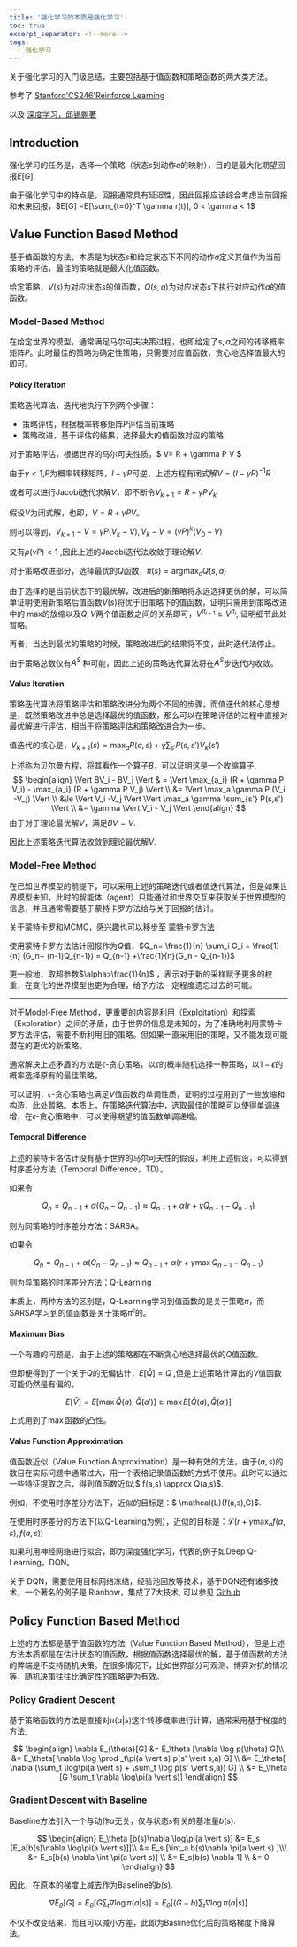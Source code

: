 ```yaml
---
title: '强化学习的本质是强化学习'
toc: true
excerpt_separator: <!--more-->
tags:
  - 强化学习
---
```


关于强化学习的入门级总结，主要包括基于值函数和策略函数的两大类方法。
<!--more-->

参考了 [Stanford'CS246'Reinforce Learning](https://www.bilibili.com/video/BV1Cc411h7QQ?spm_id_from=333.999.0.0) 

以及  [深度学习，邱锡鹏著](https://nndl.github.io/)



## Introduction

强化学习的任务是，选择一个策略（状态$s$到动作$a$的映射），目的是最大化期望回报$E[G]$.

由于强化学习中的特点是，回报通常具有延迟性，因此回报应该综合考虑当前回报和未来回报，$E[G] =E[\sum_{t=0}^T \gamma r(t)], 0 < \gamma < 1$



## Value Function Based Method

基于值函数的方法，本质是为状态$s$和给定状态下不同的动作$a$定义其值作为当前策略的评估，最佳的策略就是最大化值函数。

给定策略，$V(s)$为对应状态$s$的值函数，$Q(s,a)$为对应状态$s$下执行对应动作$a$的值函数。

### Model-Based Method

在给定世界的模型，通常满足马尔可夫决策过程，也即给定了$s,a$之间的转移概率矩阵$P$。此时最佳的策略为确定性策略，只需要对应值函数，贪心地选择值最大的即可。

#### Policy Iteration

策略迭代算法，迭代地执行下列两个步骤：

* 策略评估，根据概率转移矩阵$P$评估当前策略
* 策略改进，基于评估的结果，选择最大的值函数对应的策略



对于策略评估，根据世界的马尔可夫性质，$ V= R + \gamma P V $

由于$\gamma<1$,$P$为概率转移矩阵，$I- \gamma P$可逆，上述方程有闭式解$V = (I - \gamma P)^{-1} R$ 

或者可以进行Jacobi迭代求解$V$，即不断令$V_{k+1}  = R + \gamma P V_k$

假设$V$为闭式解，也即，$V = R+ \gamma P V$。

则可以得到，$V_{k+1} - V = \gamma P(V_k - V),V_k-V = (\gamma P)^k(V_0 - V)$

又有$\rho(\gamma P) <1$ ,因此上述的Jacobi迭代法收敛于理论解$V$.



对于策略改进部分，选择最优的$Q$函数，$\pi(s) = \text{argmax}_a  Q(s,a)$

由于选择的是当前状态下的最优解，改进后的新策略将永远选择更优的解，可以简单证明使用新策略后值函数$V(s)$将优于旧策略下的值函数，证明只需用到策略改进中的$\text{ max}$的放缩以及$Q,V$两个值函数之间的关系即可，$V^{\pi_{i+1}} \ge V^{\pi_i}$, 证明细节此处暂略。

再者，当达到最优的策略的时候，策略改进后的结果将不变，此时迭代法停止。

由于策略总数仅有$A^S$ 种可能，因此上述的策略迭代算法将在$A^S$步迭代内收敛。



#### Value Iteration

策略迭代算法将策略评估和策略改进分为两个不同的步骤，而值迭代的核心思想是，既然策略改进中总是选择最优的值函数，那么可以在策略评估的过程中直接对最优解进行评估，相当于将策略评估和策略改进合为一步。

值迭代的核心是，$V_{k+1}(s) = \max_a R(a,s) + \gamma \sum_{s'} P(s,s') V_k(s')$

上述称为贝尔曼方程，将其看作一个算子$B$，可以证明这是一个收缩算子.
$$
\begin{align}
\Vert BV_i - BV_j \Vert & = \Vert \max_{a_i} (R + \gamma P V_i) - \max_{a_i} (R + \gamma P V_j) \Vert \\
&= \Vert \max_a \gamma P (V_i -V_j) \Vert  \\
&\le \Vert V_i -V_j \Vert  \Vert \max_a \gamma  \sum_{s'} P(s,s') \Vert \\
&= \gamma \Vert V_i - V_j \Vert
\end{align}
$$
由于对于理论最优解$V$，满足$BV=V$. 

因此上述策略迭代算法收敛到理论最优解$V$.



### Model-Free Method

在已知世界模型的前提下，可以采用上述的策略迭代或者值迭代算法，但是如果世界模型未知，此时的智能体（agent）只能通过和世界交互来获取关于世界模型的信息，并且通常需要基于蒙特卡罗方法给与关于回报的估计。

关于蒙特卡罗和MCMC，感兴趣也可以移步至 [蒙特卡罗方法](https://truenobility303.github.io/MCMC/)

使用蒙特卡罗方法估计回报作为$Q$值，$Q_n= \frac{1}{n} \sum_i G_i = \frac{1}{n} (G_n+ (n-1)Q_{n-1}) = Q_{n-1} +\frac{1}{n}(G_n - Q_{n-1})$

更一般地，取超参数$\alpha>\frac{1}{n}$ ，表示对于新的采样赋予更多的权重，在变化的世界模型也更为合理，给予方法一定程度遗忘过去的可能。

---

对于Model-Free Method，更重要的内容是利用（Exploitation）和探索（Exploration）之间的矛盾，由于世界的信息是未知的，为了准确地利用蒙特卡罗方法评估，需要不断利用旧的策略。但如果一直采用旧的策略，又不能发现可能潜在的更优的新策略。

通常解决上述矛盾的方法是$\epsilon$-贪心策略，以$\epsilon$的概率随机选择一种策略，以$1-\epsilon$的概率选择原有的最佳策略。

可以证明，$\epsilon$-贪心策略也满足$V$值函数的单调性质，证明的过程用到了一些放缩和构造，此处暂略。本质上，在策略迭代算法中，选取最佳的策略可以使得单调递增，在$\epsilon$-贪心策略中，可以使得期望的值函数单调递增。

#### Temporal Difference

上述的蒙特卡洛估计没有基于世界的马尔可夫性的假设，利用上述假设，可以得到时序差分方法（Temporal Difference，TD）。

如果令

$$
Q_n= Q_{n-1} +\alpha (G_n - Q_{n-1}) \approx Q_{n-1} +\alpha (r +\gamma Q_{n-1} - Q_{n-1}) 
$$

则为同策略的时序差分方法：SARSA。

如果令

$$ 
Q_n= Q_{n-1} +\alpha (G_n - Q_{n-1}) \approx Q_{n-1} +\alpha (r +\gamma \max Q_{n-1} - Q_{n-1})
$$

则为异策略的时序差分方法：Q-Learning

本质上，两种方法的区别是，Q-Learning学习到值函数的是关于策略$\pi$，而SARSA学习到的值函数是关于策略$\pi^{\epsilon}$的。

#### Maximum Bias

一个有趣的问题是，由于上述的策略都在不断贪心地选择最优的$Q$值函数。

但即便得到了一个关于$Q$的无偏估计，$E[\hat Q] = Q$ ,但是上述策略计算出的$V$值函数可能仍然是有偏的。

$$
E[\hat V] = E[\max \hat Q(a),\hat Q(a')] \ge \max E[\hat Q(a), \hat Q(a')]
$$

上式用到了$\max$函数的凸性。



#### Value Function Approximation

值函数近似（Value Function Approximation）是一种有效的方法，由于$(a,s)$的数目在实际问题中通常过大，用一个表格记录值函数的方式不使用。此时可以通过一些特征提取之后，得到值函数近似,$ f(a,s) \approx Q(a,s)$.

例如，不使用时序差分方法下，近似的目标是：$ \mathcal{L}(f(a,s),G)$.

在使用时序差分的方法下(以Q-Learning为例），近似的目标是：$\mathcal{L}(r + \gamma \max_a f(a,s),f(a,s))$

如果利用神经网络进行拟合，即为深度强化学习，代表的例子如Deep Q-Learning，DQN。

关于 DQN，需要使用目标网络冻结，经验池回放等技术，基于DQN还有诸多技术，一个著名的例子是 Rianbow，集成了7大技术, 可以参见 [Github](https://github.com/TrueNobility303/rainbow-cartpole)



## Policy Function Based Method

上述的方法都是基于值函数的方法（Value Function Based Method），但是上述方法本质都是在估计状态的值函数，根据值函数选择最优的解，基于值函数的方法的弊端是不支持随机决策。在很多情况下，比如世界部分可观测、博弈对抗的情况等，随机决策往往比确定性的策略更为有效。

### Policy Gradient Descent

基于策略函数的方法是直接对$\pi(a \vert s)$这个转移概率进行计算，通常采用基于梯度的方法,

$$
\begin{align}
\nabla E_{\theta}[G]  &= E_\theta [\nabla \log p(\theta) G]\\ 
&= E_\theta[ \nabla \log \prod _t\pi(a \vert s) p(s' \vert s,a) G] \\
&= E_\theta[ \nabla (\sum_t  \log\pi(a \vert s) + \sum_t  \log p(s' \vert s,a)) G] \\
&= E_\theta [G \sum_t \nabla \log\pi(a \vert s)]
\end{align}
$$

### Gradient Descent with Baseline

Baseline方法引入一个与动作$a$无关，仅与状态$s$有关的基准量$b(s)$.

$$
\begin{align}
E_\theta [b(s)\nabla \log\pi(a \vert s)]  &= E_s [E_a[b(s)\nabla \log\pi(a \vert s)]]\\
&=  E_s [\int_a  b(s)\nabla \pi(a \vert s) ]\\\
&= E_s[b(s) \nabla \int \pi(a \vert s)] \\
&= E_s[b(s) \nabla 1] \\
&= 0
\end{align}
$$

因此，在原本的梯度上减去作为Baseline的$b(s)$.

$$
\nabla E_{\theta}[G] = E_\theta [G \sum_t \nabla \log\pi(a \vert s)] = E_\theta [(G-b) \sum_t \nabla \log\pi(a \vert s)]
$$

不仅不改变结果，而且可以减小方差，此即为Basline优化后的策略梯度下降算法。

